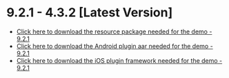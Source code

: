 # 9.2.1 - 4.3.2 [Latest Version]
* [Click here to download the resource package needed for the demo - 9.2.1](https://download.agora.io/marketplace/release/Agora_Marketplace_SenseTime_v9.2.1_Extension_Resource.zip)
* [Click here to download the Android plugin aar needed for the demo - 9.2.1](https://download.agora.io/marketplace/release/Agora_Marketplace_SenseTime_v9.2.1_Extension_for_Android_v4.3.2-pre1.tar.gz)
* [Click here to download the iOS plugin framework needed for the demo - 9.2.1](https://download.agora.io/marketplace/release/Agora_Marketplace_SenseTime_v9.2.1_Extension_for_iOS_v4.3.2-pre1.tar.gz)